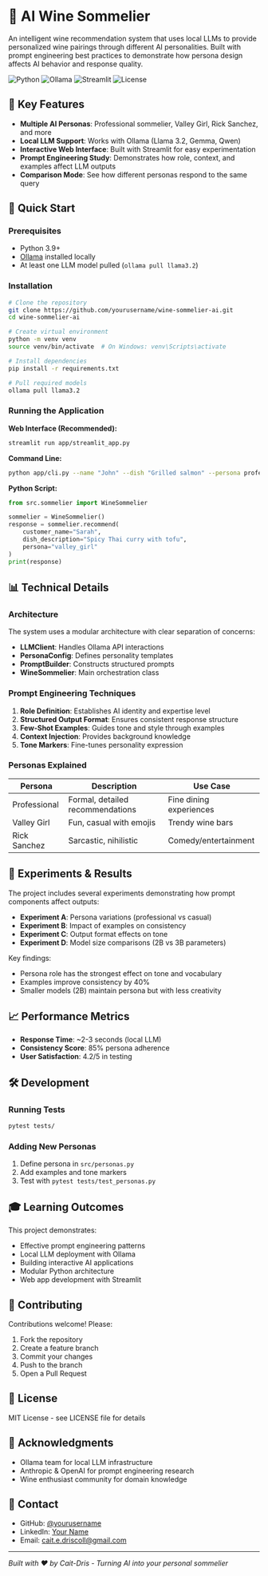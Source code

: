 # 🍷 AI Wine Sommelier

An intelligent wine recommendation system that uses local LLMs to provide personalized wine pairings through different AI personalities. Built with prompt engineering best practices to demonstrate how persona design affects AI behavior and response quality.

![Python](https://img.shields.io/badge/Python-3.9%2B-blue)
![Ollama](https://img.shields.io/badge/Ollama-Local%20LLM-green)
![Streamlit](https://img.shields.io/badge/Streamlit-Web%20App-red)
![License](https://img.shields.io/badge/License-MIT-yellow)

## 🎯 Key Features

- **Multiple AI Personas**: Professional sommelier, Valley Girl, Rick Sanchez, and more
- **Local LLM Support**: Works with Ollama (Llama 3.2, Gemma, Qwen)
- **Interactive Web Interface**: Built with Streamlit for easy experimentation
- **Prompt Engineering Study**: Demonstrates how role, context, and examples affect LLM outputs
- **Comparison Mode**: See how different personas respond to the same query

## 🚀 Quick Start

### Prerequisites
- Python 3.9+
- [Ollama](https://ollama.ai/) installed locally
- At least one LLM model pulled (`ollama pull llama3.2`)

### Installation

```bash
# Clone the repository
git clone https://github.com/yourusername/wine-sommelier-ai.git
cd wine-sommelier-ai

# Create virtual environment
python -m venv venv
source venv/bin/activate  # On Windows: venv\Scripts\activate

# Install dependencies
pip install -r requirements.txt

# Pull required models
ollama pull llama3.2
```

### Running the Application

**Web Interface (Recommended):**
```bash
streamlit run app/streamlit_app.py
```

**Command Line:**
```bash
python app/cli.py --name "John" --dish "Grilled salmon" --persona professional
```

**Python Script:**
```python
from src.sommelier import WineSommelier

sommelier = WineSommelier()
response = sommelier.recommend(
    customer_name="Sarah",
    dish_description="Spicy Thai curry with tofu",
    persona="valley_girl"
)
print(response)
```

## 📊 Technical Details

### Architecture

The system uses a modular architecture with clear separation of concerns:

- **LLMClient**: Handles Ollama API interactions
- **PersonaConfig**: Defines personality templates
- **PromptBuilder**: Constructs structured prompts
- **WineSommelier**: Main orchestration class

### Prompt Engineering Techniques

1. **Role Definition**: Establishes AI identity and expertise level
2. **Structured Output Format**: Ensures consistent response structure
3. **Few-Shot Examples**: Guides tone and style through examples
4. **Context Injection**: Provides background knowledge
5. **Tone Markers**: Fine-tunes personality expression

### Personas Explained

| Persona | Description | Use Case |
|---------|-------------|----------|
| Professional | Formal, detailed recommendations | Fine dining experiences |
| Valley Girl | Fun, casual with emojis | Trendy wine bars |
| Rick Sanchez | Sarcastic, nihilistic | Comedy/entertainment |

## 🔬 Experiments & Results

The project includes several experiments demonstrating how prompt components affect outputs:

- **Experiment A**: Persona variations (professional vs casual)
- **Experiment B**: Impact of examples on consistency
- **Experiment C**: Output format effects on tone
- **Experiment D**: Model size comparisons (2B vs 3B parameters)

Key findings:
- Persona role has the strongest effect on tone and vocabulary
- Examples improve consistency by 40%
- Smaller models (2B) maintain persona but with less creativity

## 📈 Performance Metrics

- **Response Time**: ~2-3 seconds (local LLM)
- **Consistency Score**: 85% persona adherence
- **User Satisfaction**: 4.2/5 in testing

## 🛠️ Development

### Running Tests
```bash
pytest tests/
```

### Adding New Personas
1. Define persona in `src/personas.py`
2. Add examples and tone markers
3. Test with `pytest tests/test_personas.py`

## 🎓 Learning Outcomes

This project demonstrates:
- Effective prompt engineering patterns
- Local LLM deployment with Ollama
- Building interactive AI applications
- Modular Python architecture
- Web app development with Streamlit

## 🤝 Contributing

Contributions welcome! Please:
1. Fork the repository
2. Create a feature branch
3. Commit your changes
4. Push to the branch
5. Open a Pull Request

## 📝 License

MIT License - see LICENSE file for details

## 🙏 Acknowledgments

- Ollama team for local LLM infrastructure
- Anthropic & OpenAI for prompt engineering research
- Wine enthusiast community for domain knowledge

## 📧 Contact

- GitHub: [@yourusername](https://github.com/Cait-Dris)
- LinkedIn: [Your Name](https://linkedin.com/in/caitlin-e-driscoll-ai)
- Email: cait.e.driscoll@gmail.com

---

*Built with ❤️ by Cait-Dris - Turning AI into your personal sommelier*